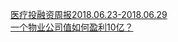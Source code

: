   
[医疗投融资周报2018.06.23-2018.06.29](http://www.dianyue.me/archives/840/n116z7e65om0p6px/)  
[一个物业公司值如何盈利10亿？](http://www.dianyue.me/archives/512/a2waq1zq6v9mgabz/)